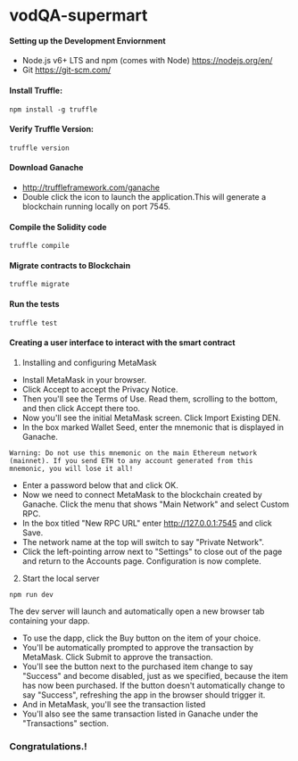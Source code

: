 # vodQA-supermart

#### Setting up the Development Enviornment
* Node.js v6+ LTS and npm (comes with Node) https://nodejs.org/en/
* Git https://git-scm.com/
#### Install Truffle:
```
npm install -g truffle
```
#### Verify Truffle Version:
```
truffle version
```
#### Download Ganache
* http://truffleframework.com/ganache
* Double click the icon to launch the application.This will generate a blockchain running locally on port 7545. 
#### Compile the Solidity code
```
truffle compile
```
#### Migrate contracts to Blockchain
```
truffle migrate
```
#### Run the tests
```
truffle test
```
#### Creating a user interface to interact with the smart contract
1. Installing and configuring MetaMask
* Install MetaMask in your browser.
* Click Accept to accept the Privacy Notice.
* Then you'll see the Terms of Use. Read them, scrolling to the bottom, and then click Accept there too.
* Now you'll see the initial MetaMask screen. Click Import Existing DEN.
* In the box marked Wallet Seed, enter the mnemonic that is displayed in Ganache.
```
Warning: Do not use this mnemonic on the main Ethereum network (mainnet). If you send ETH to any account generated from this mnemonic, you will lose it all!
```
* Enter a password below that and click OK.
* Now we need to connect MetaMask to the blockchain created by Ganache. Click the menu that shows "Main Network" and select Custom RPC.
* In the box titled "New RPC URL" enter http://127.0.0.1:7545 and click Save.
* The network name at the top will switch to say "Private Network".
* Click the left-pointing arrow next to "Settings" to close out of the page and return to the Accounts page.
Configuration is now complete.
2. Start the local server
```
npm run dev
```
The dev server will launch and automatically open a new browser tab containing your dapp.
* To use the dapp, click the Buy button on the item of your choice.
* You'll be automatically prompted to approve the transaction by MetaMask. Click Submit to approve the transaction.
* You'll see the button next to the purchased item change to say "Success" and become disabled, just as we specified, because the item has now been purchased. If the button doesn't automatically change to say "Success", refreshing the app in the browser should trigger it.
* And in MetaMask, you'll see the transaction listed
* You'll also see the same transaction listed in Ganache under the "Transactions" section.
### Congratulations.!



